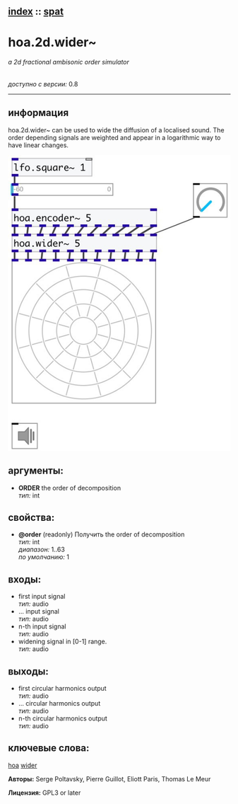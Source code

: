 [index](index.html) :: [spat](category_spat.html)
---

# hoa.2d.wider~

###### a 2d fractional ambisonic order simulator

*доступно с версии:* 0.8

---


## информация
hoa.2d.wider~ can be used to wide the diffusion of a localised sound. The order depending signals are weighted and appear in a logarithmic way to have linear changes.


[![example](../examples/img/hoa.2d.wider~.jpg)](../examples/pd/hoa.2d.wider~.pd)



## аргументы:

* **ORDER**
the order of decomposition<br>
_тип:_ int<br>





## свойства:

* **@order** (readonly)
Получить the order of decomposition<br>
_тип:_ int<br>
_диапазон:_ 1..63<br>
_по умолчанию:_ 1<br>



## входы:

* first input signal<br>
_тип:_ audio
* ... input signal<br>
_тип:_ audio
* n-th input signal<br>
_тип:_ audio
* widening signal in [0-1] range.<br>
_тип:_ audio



## выходы:

* first circular harmonics output<br>
_тип:_ audio
* ... circular harmonics output<br>
_тип:_ audio
* n-th circular harmonics output<br>
_тип:_ audio



## ключевые слова:

[hoa](keywords/hoa.html)
[wider](keywords/wider.html)






**Авторы:** Serge Poltavsky, Pierre Guillot, Eliott Paris, Thomas Le Meur




**Лицензия:** GPL3 or later





